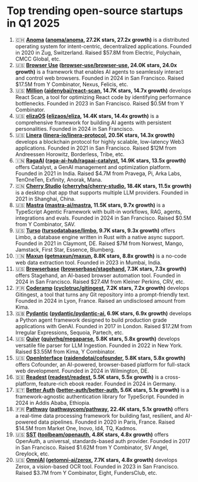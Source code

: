 # Top trending open-source startups in Q1 2025

1. 🇨🇭 **[Anoma](https://anoma.net) ([anoma/anoma](https://github.com/anoma/anoma), 27.2K stars, 27.2x growth)** is a distributed operating system for intent-centric, decentralized applications. Founded in 2020 in Zug, Switzerland. Raised $57.8M from Electric, Polychain, CMCC Global, etc.
2. 🇺🇸 **[Browser Use](https://browser-use.com) ([browser-use/browser-use](https://github.com/browser-use/browser-use), 24.0K stars, 24.0x growth)** is a framework that enables AI agents to seamlessly interact and control web browsers. Founded in 2024 in San Francisco. Raised $17.5M from Y Combinator, Nexus, Felicis, etc.
3. 🇺🇸 **[Million](https://million.dev) ([aidenybai/react-scan](https://github.com/aidenybai/react-scan), 14.7K stars, 14.7x growth)** develops React Scan, a tool for optimizing React code by identifying performance bottlenecks. Founded in 2023 in San Francisco. Raised $0.5M from Y Combinator.
4. 🇺🇸 **[elizaOS](https://elizaos.ai) ([elizaos/eliza](https://github.com/elizaos/eliza), 14.4K stars, 14.4x growth)** is a comprehensive framework for building AI agents with persistent personalities. Founded in 2024 in San Francisco.
5. 🇺🇸 **[Linera](https://linera.io) ([linera-io/linera-protocol](https://github.com/linera-io/linera-protocol), 20.5K stars, 14.3x growth)** develops a blockchain protocol for highly scalable, low-latency Web3 applications. Founded in 2021 in San Francisco. Raised $12M from Andreessen Horowitz, Borderless, Tribe, etc.
6. 🇮🇳 **[RagaAI](https://raga.ai) ([raga-ai-hub/ragaai-catalyst](https://github.com/raga-ai-hub/ragaai-catalyst), 14.9K stars, 13.5x growth)** offers Catalyst, a GenAI management and optimization platform. Founded in 2021 in India. Raised $4.7M from Pravega, Pi, Arka Labs, TenOneTen, Exfinity, Anorak, Mana.
7. 🇨🇳 **[Cherry Studio](https://cherry-ai.com) ([cherryhq/cherry-studio](https://github.com/cherryhq/cherry-studio), 18.4K stars, 11.5x growth)** is a desktop chat app that supports multiple LLM providers. Founded in 2021 in Shanghai, China.
8. 🇺🇸 **[Mastra](https://mastra.ai) ([mastra-ai/mastra](https://github.com/mastra-ai/mastra), 11.5K stars, 9.7x growth)** is a TypeScript Agentic Framework with built-in workflows, RAG, agents, integrations and evals. Founded in 2024 in San Francisco. Raised $0.5M from Y Combinator, SAV.
9. 🇺🇸 **[Turso](https://turso.tech) ([tursodatabase/limbo](https://github.com/tursodatabase/limbo), 9.7K stars, 9.3x growth)** offers Limbo, a database engine written in Rust with a native async support. Founded in 2021 in Claymont, DE. Raised $7M from Norwest, Mango, Jamstack, First Star, Essence, Blumberg.
10. 🇮🇳 **[Maxun](https://maxun.dev) ([getmaxun/maxun](https://github.com/getmaxun/maxun), 8.8K stars, 8.8x growth)** is a no-code web data extraction tool. Founded in 2023 in Mumbai, India.
11. 🇺🇸 **[Browserbase](https://browserbase.com) ([browserbase/stagehand](https://github.com/browserbase/stagehand), 7.3K stars, 7.3x growth)** offers Stagehand, an AI-based browser automation tool. Founded in 2024 in San Francisco. Raised $27.4M from Kleiner Perkins, CRV, etc.
12. 🇫🇷 **[Coderamp](https://coderamp.io) ([cyclotruc/gitingest](https://github.com/cyclotruc/gitingest), 7.2K stars, 7.2x growth)** develops Gitingest, a tool that turns any Git repository into a prompt-friendly text. Founded in 2024 in Lyon, France. Raised an undisclosed amount from Kima.
13. 🇬🇧 **[Pydantic](https://pydantic.dev) ([pydantic/pydantic-ai](https://github.com/pydantic/pydantic-ai), 6.9K stars, 6.9x growth)** develops a Python agent framework designed to build production grade applications with GenAI. Founded in 2017 in London. Raised $17.2M from Irregular Expressions, Sequoia, Partech, etc.
14. 🇺🇸 **[Quivr](https://quivr.app) ([quivrhq/megaparse](https://github.com/quivrhq/megaparse), 5.8K stars, 5.8x growth)** develops versatile file parser for LLM Ingestion. Founded in 2022 in New York. Raised $3.55M from Kima, Y Combinator.
15. 🇺🇸 **[OpenInterface](https://openinterface.ai) ([raidendotai/cofounder](https://github.com/raidendotai/cofounder), 5.8K stars, 5.8x growth)** offers Cofounder, an AI-powered, browser-based platform for full-stack web development. Founded in 2024 in Wilmington, DE.
16. 🇩🇪 **[Readest](https://readest.com) ([readest/readest](https://github.com/readest/readest), 5.5K stars, 5.5x growth)** is a cross-platform, feature-rich ebook reader. Founded in 2024 in Germany.
17. 🇪🇹 **[Better Auth](https://better-auth.com) ([better-auth/better-auth](https://github.com/better-auth/better-auth), 5.6K stars, 5.1x growth)** is a framework-agnostic authentication library for TypeScript. Founded in 2024 in Addis Ababa, Ethiopia.
18. 🇫🇷 **[Pathway](https://pathway.com) ([pathwaycom/pathway](https://github.com/pathwaycom/pathway), 22.4K stars, 5.1x growth)** offers a real-time data processing framework for building fast, resilient, and AI-powered data pipelines. Founded in 2020 in Paris, France. Raised $14.5M from Market One, Inovo, Id4, TQ, Kadmos.
19. 🇺🇸 **[SST](https://sst.dev) ([toolbeam/openauth](https://github.com/toolbeam/openauth), 4.8K stars, 4.8x growth)** offers OpenAuth, a universal, standards-based auth provider. Founded in 2017 in San Francisco. Raised $1.62M from Y Combinator, SV Angel, Greylock, etc.
20. 🇺🇸 **[OmniAI](https://getomni.ai) ([getomni-ai/zerox](https://github.com/getomni-ai/zerox), 7.7K stars, 4.8x growth)** develops Zerox, a vision-based OCR tool. Founded in 2023 in San Francisco. Raised $3.7M from Y Combinator, Eight, FundersClub, etc.
